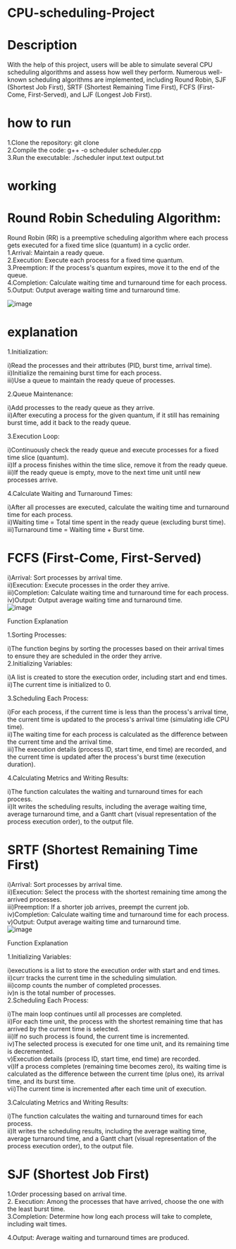 # CPU-scheduling-Project
# Description
With the help of this project, users will be able to simulate several CPU scheduling algorithms and assess how well they perform. Numerous well-known scheduling algorithms are implemented, including Round Robin, SJF (Shortest Job First), SRTF (Shortest Remaining Time First), FCFS (First-Come, First-Served), and LJF (Longest Job First).
# how to run
1.Clone the repository: git clone <br>
2.Compile the code: g++ -o scheduler scheduler.cpp<br>
3.Run the executable: ./scheduler input.text output.txt<br>
# working<br>
# Round Robin Scheduling Algorithm:
Round Robin (RR) is a preemptive scheduling algorithm where each process gets executed for a fixed time slice (quantum) in a cyclic order.<br>
1.Arrival: Maintain a ready queue.<br>
2.Execution: Execute each process for a fixed time quantum.<br>
3.Preemption: If the process's quantum expires, move it to the end of the queue.<br>
4.Completion: Calculate waiting time and turnaround time for each process.<br>
5.Output: Output average waiting time and turnaround time.<br>

![image](https://github.com/Shilpamahour/CPU-scheduling-Project/assets/132204996/67e1d107-85a0-48e5-8e46-e5f608c24656)

# explanation<br>
1.Initialization:<br>

i)Read the processes and their attributes (PID, burst time, arrival time).<br>
ii)Initialize the remaining burst time for each process.<br>
iii)Use a queue to maintain the ready queue of processes.<br>

2.Queue Maintenance:<br>

i)Add processes to the ready queue as they arrive.<br>
ii)After executing a process for the given quantum, if it still has remaining burst time, add it back to the ready queue.<br>

3.Execution Loop:<br>

i)Continuously check the ready queue and execute processes for a fixed time slice (quantum).<br>
ii)If a process finishes within the time slice, remove it from the ready queue.<br>
iii)If the ready queue is empty, move to the next time unit until new processes arrive.<br>

4.Calculate Waiting and Turnaround Times:<br>

i)After all processes are executed, calculate the waiting time and turnaround time for each process.<br>
ii)Waiting time = Total time spent in the ready queue (excluding burst time).<br>
iii)Turnaround time = Waiting time + Burst time.<br>
# FCFS (First-Come, First-Served)<br>
i)Arrival: Sort processes by arrival time.<br>
ii)Execution: Execute processes in the order they arrive.<br>
iii)Completion: Calculate waiting time and turnaround time for each process.<br>
iv)Output: Output average waiting time and turnaround time.<br>
![image](https://github.com/Shilpamahour/CPU-scheduling-Project/assets/132204996/200f1ff3-d1d0-4f09-a7d6-0fe792e87c3d)

Function Explanation<br>

1.Sorting Processes:<br>

i)The function begins by sorting the processes based on their arrival times to ensure they are scheduled in the order they arrive.<br>
2.Initializing Variables:<br>

i)A list is created to store the execution order, including start and end times.<br>
ii)The current time is initialized to 0.<br>

3.Scheduling Each Process:<br>

i)For each process, if the current time is less than the process's arrival time, the current time is updated to the process's arrival time (simulating idle CPU time).<br>
ii)The waiting time for each process is calculated as the difference between the current time and the arrival time.<br>
iii)The execution details (process ID, start time, end time) are recorded, and the current time is updated after the process's burst time (execution duration).<br>

4.Calculating Metrics and Writing Results:<br>

i)The function calculates the waiting and turnaround times for each process.<br>
ii)It writes the scheduling results, including the average waiting time, average turnaround time, and a Gantt chart (visual representation of the process execution order), to the output file.<br>

# SRTF (Shortest Remaining Time First)<br>
i)Arrival: Sort processes by arrival time.<br>
ii)Execution: Select the process with the shortest remaining time among the arrived processes.<br>
iii)Preemption: If a shorter job arrives, preempt the current job.<br>
iv)Completion: Calculate waiting time and turnaround time for each process.<br>
v)Output: Output average waiting time and turnaround time.<br>
![image](https://github.com/Shilpamahour/CPU-scheduling-Project/assets/132204996/575ca53e-f6bf-4d91-b925-0a78a004b344)

Function Explanation<br>

1.Initializing Variables:<br>

i)executions is a list to store the execution order with start and end times.<br>
ii)curr tracks the current time in the scheduling simulation.<br>
iii)comp counts the number of completed processes.<br>
iv)n is the total number of processes.<br>
2.Scheduling Each Process:<br>

i)The main loop continues until all processes are completed.<br>
ii)For each time unit, the process with the shortest remaining time that has arrived by the current time is selected.<br>
iii)If no such process is found, the current time is incremented.<br>
iv)The selected process is executed for one time unit, and its remaining time is decremented.<br>
v)Execution details (process ID, start time, end time) are recorded.<br>
vi)If a process completes (remaining time becomes zero), its waiting time is calculated as the difference between the current time (plus one), its arrival time, and its burst time.<br>
vii)The current time is incremented after each time unit of execution.<br>

3.Calculating Metrics and Writing Results:<br>

i)The function calculates the waiting and turnaround times for each process.<br>
ii)It writes the scheduling results, including the average waiting time, average turnaround time, and a Gantt chart (visual representation of the process execution order), to the output file.<br>
# SJF (Shortest Job First)
1.Order processing based on arrival time.<br>
2. Execution: Among the processes that have arrived, choose the one with the least burst time.<br>
3.Completion: Determine how long each process will take to complete, including wait times.<br>

4.Output: Average waiting and turnaround times are produced.<br>
